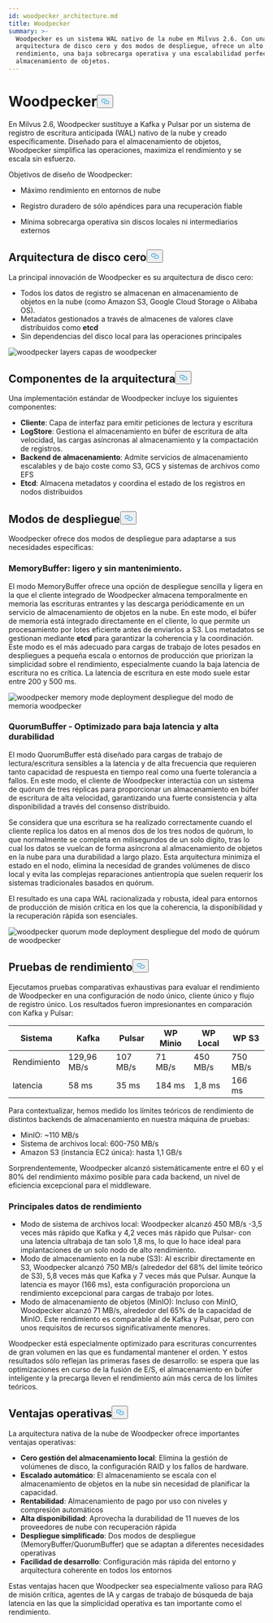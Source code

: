 ```yaml
---
id: woodpecker_architecture.md
title: Woodpecker
summary: >-
  Woodpecker es un sistema WAL nativo de la nube en Milvus 2.6. Con una
  arquitectura de disco cero y dos modos de despliegue, ofrece un alto
  rendimiento, una baja sobrecarga operativa y una escalabilidad perfecta en el
  almacenamiento de objetos.
---
```

<h1 id="Woodpecker" class="common-anchor-header">Woodpecker<button data-href="#Woodpecker" class="anchor-icon" translate="no">
      <svg translate="no"
        aria-hidden="true"
        focusable="false"
        height="20"
        version="1.1"
        viewBox="0 0 16 16"
        width="16"
      >
        <path
          fill="#0092E4"
          fill-rule="evenodd"
          d="M4 9h1v1H4c-1.5 0-3-1.69-3-3.5S2.55 3 4 3h4c1.45 0 3 1.69 3 3.5 0 1.41-.91 2.72-2 3.25V8.59c.58-.45 1-1.27 1-2.09C10 5.22 8.98 4 8 4H4c-.98 0-2 1.22-2 2.5S3 9 4 9zm9-3h-1v1h1c1 0 2 1.22 2 2.5S13.98 12 13 12H9c-.98 0-2-1.22-2-2.5 0-.83.42-1.64 1-2.09V6.25c-1.09.53-2 1.84-2 3.25C6 11.31 7.55 13 9 13h4c1.45 0 3-1.69 3-3.5S14.5 6 13 6z"
        ></path>
      </svg>
    </button></h1><p>En Milvus 2.6, Woodpecker sustituye a Kafka y Pulsar por un sistema de registro de escritura anticipada (WAL) nativo de la nube y creado específicamente. Diseñado para el almacenamiento de objetos, Woodpecker simplifica las operaciones, maximiza el rendimiento y se escala sin esfuerzo.</p>
<p>Objetivos de diseño de Woodpecker:</p>
<ul>
<li><p>Máximo rendimiento en entornos de nube</p></li>
<li><p>Registro duradero de sólo apéndices para una recuperación fiable</p></li>
<li><p>Mínima sobrecarga operativa sin discos locales ni intermediarios externos</p></li>
</ul>
<h2 id="Zero-disk-architecture" class="common-anchor-header">Arquitectura de disco cero<button data-href="#Zero-disk-architecture" class="anchor-icon" translate="no">
      <svg translate="no"
        aria-hidden="true"
        focusable="false"
        height="20"
        version="1.1"
        viewBox="0 0 16 16"
        width="16"
      >
        <path
          fill="#0092E4"
          fill-rule="evenodd"
          d="M4 9h1v1H4c-1.5 0-3-1.69-3-3.5S2.55 3 4 3h4c1.45 0 3 1.69 3 3.5 0 1.41-.91 2.72-2 3.25V8.59c.58-.45 1-1.27 1-2.09C10 5.22 8.98 4 8 4H4c-.98 0-2 1.22-2 2.5S3 9 4 9zm9-3h-1v1h1c1 0 2 1.22 2 2.5S13.98 12 13 12H9c-.98 0-2-1.22-2-2.5 0-.83.42-1.64 1-2.09V6.25c-1.09.53-2 1.84-2 3.25C6 11.31 7.55 13 9 13h4c1.45 0 3-1.69 3-3.5S14.5 6 13 6z"
        ></path>
      </svg>
    </button></h2><p>La principal innovación de Woodpecker es su arquitectura de disco cero:</p>
<ul>
<li>Todos los datos de registro se almacenan en almacenamiento de objetos en la nube (como Amazon S3, Google Cloud Storage o Alibaba OS).</li>
<li>Metadatos gestionados a través de almacenes de valores clave distribuidos como <strong>etcd</strong></li>
<li>Sin dependencias del disco local para las operaciones principales</li>
</ul>
<p>
  
   <span class="img-wrapper"> <img translate="no" src="/docs/v2.6.x/assets/woodpecker_layers.png" alt="woodpecker layers" class="doc-image" id="woodpecker-layers" />
   </span> <span class="img-wrapper"> <span>capas de woodpecker</span> </span></p>
<h2 id="Architecture-components" class="common-anchor-header">Componentes de la arquitectura<button data-href="#Architecture-components" class="anchor-icon" translate="no">
      <svg translate="no"
        aria-hidden="true"
        focusable="false"
        height="20"
        version="1.1"
        viewBox="0 0 16 16"
        width="16"
      >
        <path
          fill="#0092E4"
          fill-rule="evenodd"
          d="M4 9h1v1H4c-1.5 0-3-1.69-3-3.5S2.55 3 4 3h4c1.45 0 3 1.69 3 3.5 0 1.41-.91 2.72-2 3.25V8.59c.58-.45 1-1.27 1-2.09C10 5.22 8.98 4 8 4H4c-.98 0-2 1.22-2 2.5S3 9 4 9zm9-3h-1v1h1c1 0 2 1.22 2 2.5S13.98 12 13 12H9c-.98 0-2-1.22-2-2.5 0-.83.42-1.64 1-2.09V6.25c-1.09.53-2 1.84-2 3.25C6 11.31 7.55 13 9 13h4c1.45 0 3-1.69 3-3.5S14.5 6 13 6z"
        ></path>
      </svg>
    </button></h2><p>Una implementación estándar de Woodpecker incluye los siguientes componentes:</p>
<ul>
<li><strong>Cliente</strong>: Capa de interfaz para emitir peticiones de lectura y escritura</li>
<li><strong>LogStore</strong>: Gestiona el almacenamiento en búfer de escritura de alta velocidad, las cargas asíncronas al almacenamiento y la compactación de registros.</li>
<li><strong>Backend de almacenamiento</strong>: Admite servicios de almacenamiento escalables y de bajo coste como S3, GCS y sistemas de archivos como EFS</li>
<li><strong>Etcd</strong>: Almacena metadatos y coordina el estado de los registros en nodos distribuidos</li>
</ul>
<h2 id="Deployment-modes" class="common-anchor-header">Modos de despliegue<button data-href="#Deployment-modes" class="anchor-icon" translate="no">
      <svg translate="no"
        aria-hidden="true"
        focusable="false"
        height="20"
        version="1.1"
        viewBox="0 0 16 16"
        width="16"
      >
        <path
          fill="#0092E4"
          fill-rule="evenodd"
          d="M4 9h1v1H4c-1.5 0-3-1.69-3-3.5S2.55 3 4 3h4c1.45 0 3 1.69 3 3.5 0 1.41-.91 2.72-2 3.25V8.59c.58-.45 1-1.27 1-2.09C10 5.22 8.98 4 8 4H4c-.98 0-2 1.22-2 2.5S3 9 4 9zm9-3h-1v1h1c1 0 2 1.22 2 2.5S13.98 12 13 12H9c-.98 0-2-1.22-2-2.5 0-.83.42-1.64 1-2.09V6.25c-1.09.53-2 1.84-2 3.25C6 11.31 7.55 13 9 13h4c1.45 0 3-1.69 3-3.5S14.5 6 13 6z"
        ></path>
      </svg>
    </button></h2><p>Woodpecker ofrece dos modos de despliegue para adaptarse a sus necesidades específicas:</p>
<h3 id="MemoryBuffer---Lightweight-and-maintenance-free" class="common-anchor-header">MemoryBuffer: ligero y sin mantenimiento.</h3><p>El modo MemoryBuffer ofrece una opción de despliegue sencilla y ligera en la que el cliente integrado de Woodpecker almacena temporalmente en memoria las escrituras entrantes y las descarga periódicamente en un servicio de almacenamiento de objetos en la nube. En este modo, el búfer de memoria está integrado directamente en el cliente, lo que permite un procesamiento por lotes eficiente antes de enviarlos a S3. Los metadatos se gestionan mediante <strong>etcd</strong> para garantizar la coherencia y la coordinación. Este modo es el más adecuado para cargas de trabajo de lotes pesados en despliegues a pequeña escala o entornos de producción que priorizan la simplicidad sobre el rendimiento, especialmente cuando la baja latencia de escritura no es crítica. La latencia de escritura en este modo suele estar entre 200 y 500 ms.</p>
<p>
  
   <span class="img-wrapper"> <img translate="no" src="/docs/v2.6.x/assets/woodpecker_memorybuffer_mode_deployment.png" alt="woodpecker memory mode deployment" class="doc-image" id="woodpecker-memory-mode-deployment" />
   </span> <span class="img-wrapper"> <span>despliegue del modo de memoria woodpecker</span> </span></p>
<h3 id="QuorumBuffer---Optimized-for-low-latency-high-durability" class="common-anchor-header">QuorumBuffer - Optimizado para baja latencia y alta durabilidad</h3><p>El modo QuorumBuffer está diseñado para cargas de trabajo de lectura/escritura sensibles a la latencia y de alta frecuencia que requieren tanto capacidad de respuesta en tiempo real como una fuerte tolerancia a fallos. En este modo, el cliente de Woodpecker interactúa con un sistema de quórum de tres réplicas para proporcionar un almacenamiento en búfer de escritura de alta velocidad, garantizando una fuerte consistencia y alta disponibilidad a través del consenso distribuido.</p>
<p>Se considera que una escritura se ha realizado correctamente cuando el cliente replica los datos en al menos dos de los tres nodos de quórum, lo que normalmente se completa en milisegundos de un solo dígito, tras lo cual los datos se vuelcan de forma asíncrona al almacenamiento de objetos en la nube para una durabilidad a largo plazo. Esta arquitectura minimiza el estado en el nodo, elimina la necesidad de grandes volúmenes de disco local y evita las complejas reparaciones antientropía que suelen requerir los sistemas tradicionales basados en quórum.</p>
<p>El resultado es una capa WAL racionalizada y robusta, ideal para entornos de producción de misión crítica en los que la coherencia, la disponibilidad y la recuperación rápida son esenciales.</p>
<p>
  
   <span class="img-wrapper"> <img translate="no" src="/docs/v2.6.x/assets/woodpecker_quorumbuffer_mode_deployment.png" alt="woodpecker quorum mode deployment" class="doc-image" id="woodpecker-quorum-mode-deployment" />
   </span> <span class="img-wrapper"> <span>despliegue del modo de quórum de woodpecker</span> </span></p>
<h2 id="Performance-benchmarks" class="common-anchor-header">Pruebas de rendimiento<button data-href="#Performance-benchmarks" class="anchor-icon" translate="no">
      <svg translate="no"
        aria-hidden="true"
        focusable="false"
        height="20"
        version="1.1"
        viewBox="0 0 16 16"
        width="16"
      >
        <path
          fill="#0092E4"
          fill-rule="evenodd"
          d="M4 9h1v1H4c-1.5 0-3-1.69-3-3.5S2.55 3 4 3h4c1.45 0 3 1.69 3 3.5 0 1.41-.91 2.72-2 3.25V8.59c.58-.45 1-1.27 1-2.09C10 5.22 8.98 4 8 4H4c-.98 0-2 1.22-2 2.5S3 9 4 9zm9-3h-1v1h1c1 0 2 1.22 2 2.5S13.98 12 13 12H9c-.98 0-2-1.22-2-2.5 0-.83.42-1.64 1-2.09V6.25c-1.09.53-2 1.84-2 3.25C6 11.31 7.55 13 9 13h4c1.45 0 3-1.69 3-3.5S14.5 6 13 6z"
        ></path>
      </svg>
    </button></h2><p>Ejecutamos pruebas comparativas exhaustivas para evaluar el rendimiento de Woodpecker en una configuración de nodo único, cliente único y flujo de registro único. Los resultados fueron impresionantes en comparación con Kafka y Pulsar:</p>
<table>
<thead>
<tr><th>Sistema</th><th>Kafka</th><th>Pulsar</th><th>WP Minio</th><th>WP Local</th><th>WP S3</th></tr>
</thead>
<tbody>
<tr><td>Rendimiento</td><td>129,96 MB/s</td><td>107 MB/s</td><td>71 MB/s</td><td>450 MB/s</td><td>750 MB/s</td></tr>
<tr><td>latencia</td><td>58 ms</td><td>35 ms</td><td>184 ms</td><td>1,8 ms</td><td>166 ms</td></tr>
</tbody>
</table>
<p>Para contextualizar, hemos medido los límites teóricos de rendimiento de distintos backends de almacenamiento en nuestra máquina de pruebas:</p>
<ul>
<li>MinIO: ~110 MB/s</li>
<li>Sistema de archivos local: 600-750 MB/s</li>
<li>Amazon S3 (instancia EC2 única): hasta 1,1 GB/s</li>
</ul>
<p>Sorprendentemente, Woodpecker alcanzó sistemáticamente entre el 60 y el 80% del rendimiento máximo posible para cada backend, un nivel de eficiencia excepcional para el middleware.</p>
<h3 id="Key-performance-insights" class="common-anchor-header">Principales datos de rendimiento</h3><ul>
<li>Modo de sistema de archivos local: Woodpecker alcanzó 450 MB/s -3,5 veces más rápido que Kafka y 4,2 veces más rápido que Pulsar- con una latencia ultrabaja de tan solo 1,8 ms, lo que lo hace ideal para implantaciones de un solo nodo de alto rendimiento.</li>
<li>Modo de almacenamiento en la nube (S3): Al escribir directamente en S3, Woodpecker alcanzó 750 MB/s (alrededor del 68% del límite teórico de S3), 5,8 veces más que Kafka y 7 veces más que Pulsar. Aunque la latencia es mayor (166 ms), esta configuración proporciona un rendimiento excepcional para cargas de trabajo por lotes.</li>
<li>Modo de almacenamiento de objetos (MinIO): Incluso con MinIO, Woodpecker alcanzó 71 MB/s, alrededor del 65% de la capacidad de MinIO. Este rendimiento es comparable al de Kafka y Pulsar, pero con unos requisitos de recursos significativamente menores.</li>
</ul>
<p>Woodpecker está especialmente optimizado para escrituras concurrentes de gran volumen en las que es fundamental mantener el orden. Y estos resultados sólo reflejan las primeras fases de desarrollo: se espera que las optimizaciones en curso de la fusión de E/S, el almacenamiento en búfer inteligente y la precarga lleven el rendimiento aún más cerca de los límites teóricos.</p>
<h2 id="Operational-benefits" class="common-anchor-header">Ventajas operativas<button data-href="#Operational-benefits" class="anchor-icon" translate="no">
      <svg translate="no"
        aria-hidden="true"
        focusable="false"
        height="20"
        version="1.1"
        viewBox="0 0 16 16"
        width="16"
      >
        <path
          fill="#0092E4"
          fill-rule="evenodd"
          d="M4 9h1v1H4c-1.5 0-3-1.69-3-3.5S2.55 3 4 3h4c1.45 0 3 1.69 3 3.5 0 1.41-.91 2.72-2 3.25V8.59c.58-.45 1-1.27 1-2.09C10 5.22 8.98 4 8 4H4c-.98 0-2 1.22-2 2.5S3 9 4 9zm9-3h-1v1h1c1 0 2 1.22 2 2.5S13.98 12 13 12H9c-.98 0-2-1.22-2-2.5 0-.83.42-1.64 1-2.09V6.25c-1.09.53-2 1.84-2 3.25C6 11.31 7.55 13 9 13h4c1.45 0 3-1.69 3-3.5S14.5 6 13 6z"
        ></path>
      </svg>
    </button></h2><p>La arquitectura nativa de la nube de Woodpecker ofrece importantes ventajas operativas:</p>
<ul>
<li><strong>Cero gestión del almacenamiento local</strong>: Elimina la gestión de volúmenes de disco, la configuración RAID y los fallos de hardware.</li>
<li><strong>Escalado automático</strong>: El almacenamiento se escala con el almacenamiento de objetos en la nube sin necesidad de planificar la capacidad.</li>
<li><strong>Rentabilidad</strong>: Almacenamiento de pago por uso con niveles y compresión automáticos</li>
<li><strong>Alta disponibilidad</strong>: Aprovecha la durabilidad de 11 nueves de los proveedores de nube con recuperación rápida</li>
<li><strong>Despliegue simplificado</strong>: Dos modos de despliegue (MemoryBuffer/QuorumBuffer) que se adaptan a diferentes necesidades operativas</li>
<li><strong>Facilidad de desarrollo</strong>: Configuración más rápida del entorno y arquitectura coherente en todos los entornos</li>
</ul>
<p>Estas ventajas hacen que Woodpecker sea especialmente valioso para RAG de misión crítica, agentes de IA y cargas de trabajo de búsqueda de baja latencia en las que la simplicidad operativa es tan importante como el rendimiento.</p>
